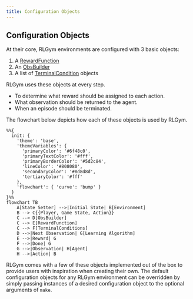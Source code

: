 ```yaml
---
title: Configuration Objects
---
```



## Configuration Objects
At their core, RLGym environments are configured with 3 basic objects:
1. A [RewardFunction](https://rlgym.github.io/docs-page.html#reward-functions)
2. An [ObsBuilder](https://rlgym.github.io/docs-page.html#observation-builders)
3. A list of [TerminalCondition](https://rlgym.github.io/docs-page.html#terminal-conditions) objects

RLGym uses these objects at every step.

* To determine what reward should be assigned to each action.
* What observation should be returned to the agent.
* When an episode should be terminated.

The flowchart below depicts how each of these objects is used by RLGym.
```mermaid
%%{
  init: {
    'theme': 'base',
    'themeVariables': {
      'primaryColor': '#6f48c0',
      'primaryTextColor': '#fff',
      'primaryBorderColor': '#5d2c84',
      'lineColor': '#808080',
      'secondaryColor': '#8d8d8d',
      'tertiaryColor': '#fff'
    },
    'flowchart': { 'curve': 'bump' }
  }
}%%
flowchart TB
    A[State Setter] -->|Initial State| B[Environment]
    B --> C{{Player, Game State, Action}}
    C --> D[ObsBuilder]
    C --> E[RewardFunction]
    C --> F[TerminalConditions]
    D -->|Next Observation| G[Learning Algorithm]
    E -->|Reward| G
    F -->|Done| G
    G -->|Observation| H[Agent]
    H -->|Action| B
```

RLGym comes with a few of these objects implemented out of the box to provide users with inspiration when creating their own.
The default configuration objects for any RLGym environment can be overridden by simply passing instances of a desired configuration object to the optional arguments of `make`.
